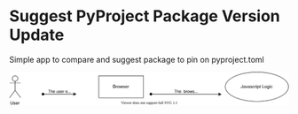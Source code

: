 # Suggest PyProject Package Version Update

Simple app to compare and suggest package to pin on pyproject.toml

![alt text](/docs/imgs/suggest-pyproject-package-version-update.drawio.svg "User Case 001")
